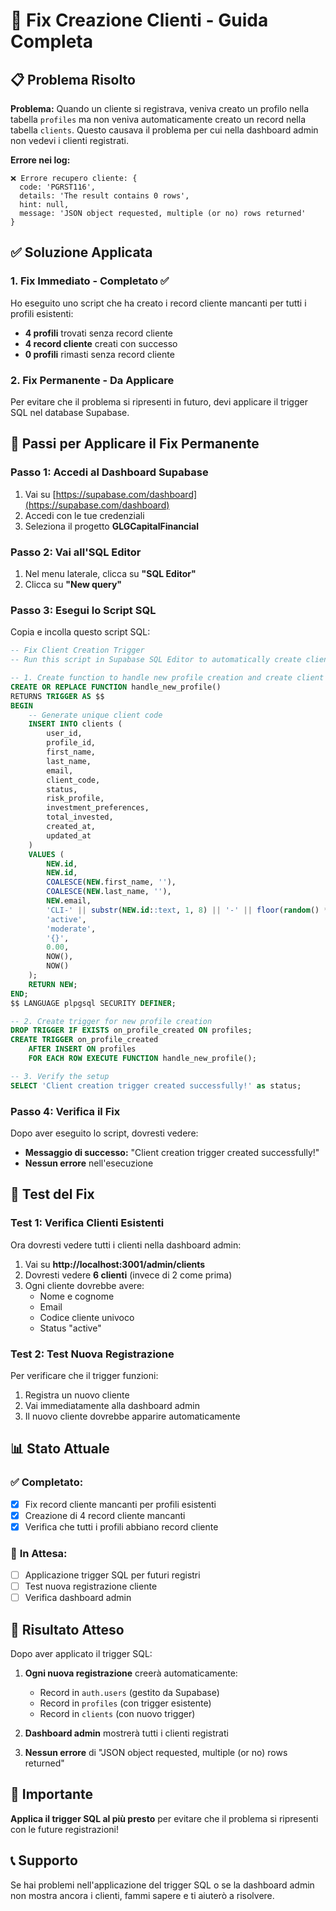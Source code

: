 # 🔧 Fix Creazione Clienti - Guida Completa

## 📋 Problema Risolto

**Problema:** Quando un cliente si registrava, veniva creato un profilo nella tabella `profiles` ma non veniva automaticamente creato un record nella tabella `clients`. Questo causava il problema per cui nella dashboard admin non vedevi i clienti registrati.

**Errore nei log:**
```
❌ Errore recupero cliente: {
  code: 'PGRST116',
  details: 'The result contains 0 rows',
  hint: null,
  message: 'JSON object requested, multiple (or no) rows returned'
}
```

## ✅ Soluzione Applicata

### 1. **Fix Immediato - Completato** ✅
Ho eseguito uno script che ha creato i record cliente mancanti per tutti i profili esistenti:

- **4 profili** trovati senza record cliente
- **4 record cliente** creati con successo
- **0 profili** rimasti senza record cliente

### 2. **Fix Permanente - Da Applicare**

Per evitare che il problema si ripresenti in futuro, devi applicare il trigger SQL nel database Supabase.

## 🔧 Passi per Applicare il Fix Permanente

### Passo 1: Accedi al Dashboard Supabase
1. Vai su [https://supabase.com/dashboard](https://supabase.com/dashboard)
2. Accedi con le tue credenziali
3. Seleziona il progetto **GLGCapitalFinancial**

### Passo 2: Vai all'SQL Editor
1. Nel menu laterale, clicca su **"SQL Editor"**
2. Clicca su **"New query"**

### Passo 3: Esegui lo Script SQL
Copia e incolla questo script SQL:

```sql
-- Fix Client Creation Trigger
-- Run this script in Supabase SQL Editor to automatically create client records

-- 1. Create function to handle new profile creation and create client record
CREATE OR REPLACE FUNCTION handle_new_profile()
RETURNS TRIGGER AS $$
BEGIN
    -- Generate unique client code
    INSERT INTO clients (
        user_id, 
        profile_id, 
        first_name, 
        last_name, 
        email, 
        client_code, 
        status, 
        risk_profile, 
        investment_preferences, 
        total_invested,
        created_at,
        updated_at
    )
    VALUES (
        NEW.id,
        NEW.id,
        COALESCE(NEW.first_name, ''),
        COALESCE(NEW.last_name, ''),
        NEW.email,
        'CLI-' || substr(NEW.id::text, 1, 8) || '-' || floor(random() * 1000)::text,
        'active',
        'moderate',
        '{}',
        0.00,
        NOW(),
        NOW()
    );
    RETURN NEW;
END;
$$ LANGUAGE plpgsql SECURITY DEFINER;

-- 2. Create trigger for new profile creation
DROP TRIGGER IF EXISTS on_profile_created ON profiles;
CREATE TRIGGER on_profile_created
    AFTER INSERT ON profiles
    FOR EACH ROW EXECUTE FUNCTION handle_new_profile();

-- 3. Verify the setup
SELECT 'Client creation trigger created successfully!' as status;
```

### Passo 4: Verifica il Fix
Dopo aver eseguito lo script, dovresti vedere:
- **Messaggio di successo:** "Client creation trigger created successfully!"
- **Nessun errore** nell'esecuzione

## 🧪 Test del Fix

### Test 1: Verifica Clienti Esistenti
Ora dovresti vedere tutti i clienti nella dashboard admin:

1. Vai su **http://localhost:3001/admin/clients**
2. Dovresti vedere **6 clienti** (invece di 2 come prima)
3. Ogni cliente dovrebbe avere:
   - Nome e cognome
   - Email
   - Codice cliente univoco
   - Status "active"

### Test 2: Test Nuova Registrazione
Per verificare che il trigger funzioni:

1. Registra un nuovo cliente
2. Vai immediatamente alla dashboard admin
3. Il nuovo cliente dovrebbe apparire automaticamente

## 📊 Stato Attuale

### ✅ **Completato:**
- [x] Fix record cliente mancanti per profili esistenti
- [x] Creazione di 4 record cliente mancanti
- [x] Verifica che tutti i profili abbiano record cliente

### 🔄 **In Attesa:**
- [ ] Applicazione trigger SQL per futuri registri
- [ ] Test nuova registrazione cliente
- [ ] Verifica dashboard admin

## 🎯 Risultato Atteso

Dopo aver applicato il trigger SQL:

1. **Ogni nuova registrazione** creerà automaticamente:
   - Record in `auth.users` (gestito da Supabase)
   - Record in `profiles` (con trigger esistente)
   - Record in `clients` (con nuovo trigger)

2. **Dashboard admin** mostrerà tutti i clienti registrati

3. **Nessun errore** di "JSON object requested, multiple (or no) rows returned"

## 🚨 Importante

**Applica il trigger SQL al più presto** per evitare che il problema si ripresenti con le future registrazioni!

## 📞 Supporto

Se hai problemi nell'applicazione del trigger SQL o se la dashboard admin non mostra ancora i clienti, fammi sapere e ti aiuterò a risolvere. 